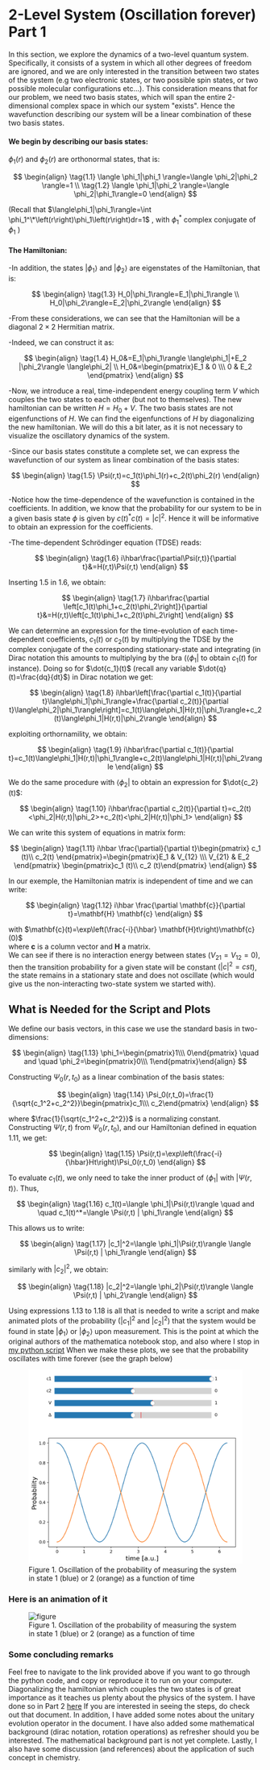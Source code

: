 
# 2-Level System (Oscillation forever) Part 1

In this section, we explore the dynamics of a 
two-level quantum system. 
Specifically, it consists of a system 
in which all other degrees of freedom are ignored, 
and we are only interested in the transition 
between two states of the system 
(e.g two electronic states, or two possible spin states, or two possible molecular configurations etc...). 
This consideration means that for our problem,
we need two basis states, 
which will span the entire 2-dimensional complex space in which our system "exists". 
Hence the wavefunction describing our system will 
be a linear combination of these 
two basis states.
#### We begin by describing our basis states:

$\phi_1(r)$ and $\phi_2(r)$  are orthonormal states, that is:

$$
\begin{align}
\tag{1.1}
\langle \phi_1|\phi_1 \rangle=\langle \phi_2|\phi_2 \rangle=1 \\
\tag{1.2}
\langle \phi_1|\phi_2 \rangle=\langle \phi_2|\phi_1\rangle=0
\end{align}
$$

(Recall that 
$\langle\phi_1|\phi_1\rangle=\int \phi_1^\*\left(r\right)\phi_1\left(r\right)dr=1$ , 
with $\phi_1^{*}$ complex conjugate of $\phi_1$ )

#### The Hamiltonian:

-In addition, the states $|\phi_1\rangle$ and $|\phi_2\rangle$ 
are eigenstates of the Hamiltonian, 
that is: 

$$
\begin{align}
\tag{1.3}
H_0|\phi_1\rangle=E_1|\phi_1\rangle \\
H_0|\phi_2\rangle=E_2|\phi_2\rangle
\end{align}
$$

-From these considerations, 
we can see that the Hamiltonian will be a 
diagonal $2\times 2$ Hermitian matrix.  

-Indeed, we can construct it as:

$$
\begin{align}
\tag{1.4}
H_0&=E_1|\phi_1\rangle \langle\phi_1|+E_2 |\phi_2\rangle \langle\phi_2| \\
H_0&=\begin{pmatrix}E_1 & 0 \\\ 0 & E_2 \end{pmatrix}
\end{align}
$$

-Now, we introduce a real, time-independent energy coupling term $V$ 
which couples the two states to each other (but not to themselves). 
The new hamiltonian can be written $H=H_0 + V$. The two basis states
are not eigenfunctions of $H$. We can find the eigenfunctions of $H$
by diagonalizing the new hamiltonian. We will do this a bit later, 
as it is not necessary to visualize the oscillatory dynamics of the system.  

-Since our basis states constitute a complete set, we can express the wavefunction of our system as 
linear combination of the basis states:

$$
\begin{align}
\tag{1.5}
\Psi(r,t)=c_1(t)\phi_1(r)+c_2(t)\phi_2(r)
\end{align}
$$

-Notice how the time-dependence of the wavefunction is contained in the coefficients.  In addition, we know that the probability for our system 
to be in a given basis state $\phi$ is given by $c(t)^*c(t)=|c|^2$.
Hence it will be informative to obtain an expression for the coefficients.

-The time-dependent Schrödinger equation (TDSE) reads:  

$$
\begin{align}
\tag{1.6}
i\hbar\frac{\partial\Psi(r,t)}{\partial t}&=H(r,t)\Psi(r,t)
\end{align}
$$

Inserting 1.5 in 1.6, we obtain:

$$
\begin{align}
\tag{1.7}
i\hbar\frac{\partial \left[c_1(t)\phi_1+c_2(t)\phi_2\right]}{\partial t}&=H(r,t)\left[c_1(t)\phi_1+c_2(t)\phi_2\right]
\end{align}
$$

We can determine an expression for the time-evolution of each time-dependent coefficients, 
$c_1(t)$ or $c_2(t)$ by multiplying the TDSE by the complex conjugate of the corresponding stationary-state and integrating
(in Dirac notation this amounts to multiplying by the bra ($\langle\phi_1|$ to obtain $c_1(t)$ for instance). Doing so for $\dot{c_1}(t)$ (recall any variable $\dot{q}(t)=\frac{dq}{dt}$) in Dirac notation we get:

$$
\begin{align}
\tag{1.8}
i\hbar\left[\frac{\partial c_1(t)}{\partial t}\langle\phi_1|\phi_1\rangle+\frac{\partial c_2(t)}{\partial t}\langle\phi_2|\phi_1\rangle\right]=c_1(t)\langle\phi_1|H(r,t)|\phi_1\rangle+c_2(t)\langle\phi_1|H(r,t)|\phi_2\rangle
\end{align}
$$

exploiting orthornamility, we obtain:

$$
\begin{align}
\tag{1.9}
i\hbar\frac{\partial c_1(t)}{\partial t}=c_1(t)\langle\phi_1|H(r,t)|\phi_1\rangle+c_2(t)\langle\phi_1|H(r,t)|\phi_2\rangle
\end{align}
$$

We do the same procedure with $\langle\phi_2|$ 
to obtain an expression for $\dot{c_2}(t)$:

$$
\begin{align}
\tag{1.10}
i\hbar\frac{\partial c_2(t)}{\partial t}=c_2(t)<\phi_2|H(r,t)|\phi_2>+c_2(t)<\phi_2|H(r,t)|\phi_1>
\end{align}
$$

We can write this system of equations in matrix form:

$$
\begin{align}
\tag{1.11}
i\hbar \frac{\partial}{\partial t}\begin{pmatrix} c_1 (t)\\ c_2(t) \end{pmatrix}=\begin{pmatrix}E_1 & V_{12} \\\ V_{21} & E_2 \end{pmatrix} \begin{pmatrix}c_1 (t)\\ c_2 (t)\end{pmatrix}
\end{align}
$$

In our exemple, the Hamiltonian matrix is independent of time and we can write:

$$
\begin{align}
\tag{1.12}
i\hbar \frac{\partial \mathbf{c}}{\partial t}=\mathbf{H} \mathbf{c}
\end{align}
$$

with $\mathbf{c}(t)=\exp\left(\frac{-i}{\hbar} \mathbf{H}t\right)\mathbf{c}(0)$  
where $\mathbf{c}$ is a column vector and $\mathbf{H}$ a matrix.  
We can see if there is no interaction energy between states ($V_{21}=V_{12}=0$), then the transition probability for a given state will be constant ($|c|^2=cst$), the state remains in a stationary state and does not oscillate (which would give us the non-interacting two-state system we started with). 

## What is Needed for the Script and Plots
We define our basis vectors, in this case we use the standard basis in two-dimensions:

$$
\begin{align}
\tag{1.13}
\phi_1=\begin{pmatrix}1\\\ 0\end{pmatrix} \quad and \quad 
\phi_2=\begin{pmatrix}0\\\ 1\end{pmatrix}\end{align}
$$

Constructing $\Psi_0(r,t_0)$ as a linear combination of the basis states:

$$
\begin{align}
\tag{1.14}
\Psi_0(r,t_0)=\frac{1}{\sqrt{c_1^2+c_2^2}}\begin{pmatrix}c_1\\\ c_2\end{pmatrix}
\end{align}
$$

where $\frac{1}{\sqrt{c_1^2+c_2^2}}$ is a normalizing constant.  
Constructing $\Psi(r,t)$ from $\Psi_0(r,t_0)$, and our Hamiltonian defined in equation 1.11, we get:

$$
\begin{align}
\tag{1.15}
\Psi(r,t)=\exp\left(\frac{-i}{\hbar}Ht\right)\Psi_0(r,t_0)
\end{align}
$$

To evaluate $c_1(t)$, 
we only need to take the inner product of $\langle \phi_1|$ with $|\Psi(r,t)\rangle$.
Thus, 

$$
\begin{align}
\tag{1.16}
c_1(t)=\langle \phi_1|\Psi(r,t)\rangle \quad and \quad c_1(t)^*=\langle \Psi(r,t) | \phi_1\rangle
\end{align}
$$

This allows us to write:  

$$
\begin{align}
\tag{1.17}
|c_1|^2=\langle \phi_1|\Psi(r,t)\rangle \langle \Psi(r,t) | \phi_1\rangle
\end{align}
$$

similarly with $|c_2|^2$, 
we obtain:  

$$
\begin{align}
\tag{1.18}
|c_2|^2=\langle \phi_2|\Psi(r,t)\rangle \langle \Psi(r,t) | \phi_2\rangle
\end{align}
$$

Using expressions 1.13 to 1.18 is all that is needed to write a script 
and make animated plots of the probability ($|c_1|^2$ and $|c_2|^2$)
that the system would be found in state $|\phi_1\rangle$ or $|\phi_2\rangle$ upon measurement.
This is the point at which the original authors of the mathematica notebook stop, and also where I stop in [my python script](https://github.com/kekeedme/qdwtd/blob/main/two_levelsystem.py)
When we make these plots, we see that the probability oscillates with time forever (see the graph below)

<figure>
    <img src="/projects/quantumdynamics/images/2level_plot_nogap.png" alt="figure">
    <figcaption>Figure 1. Oscillation of the probability of measuring the system in state 1 (blue) or 2 (orange) as a function of time  </figcaption>
</figure>      

### Here is an animation of it

<figure>
    <img src="/projects/quantumdynamics/images/twolevelanim.gif" alt="figure">
    <figcaption>Figure 1. Oscillation of the probability of measuring the system in state 1 (blue) or 2 (orange) as a function of time  </figcaption>
</figure> 

### Some concluding remarks  
Feel free to navigate to the link provided above if you want to 
go through the python code, and copy or reproduce it to run
on your computer.  
Diagonalizing the hamiltonian which couples the two states
is of great importance as it teaches us plenty about the physics
of the system. I have done so in Part 2 [here](/projects/quantumdynamics/Quantum_dynamics_two_levelsystem.pdf)
If you are interested in seeing the steps, do check out that document. 
In addition, I have added some notes about the unitary evolution 
operator in the document. I have also added some mathematical background (dirac notation, rotation operations) as 
refresher should you be interested. The mathematical background part is not yet complete. 
Lastly, I also have some discussion (and references) about the application of such concept in 
chemistry.

